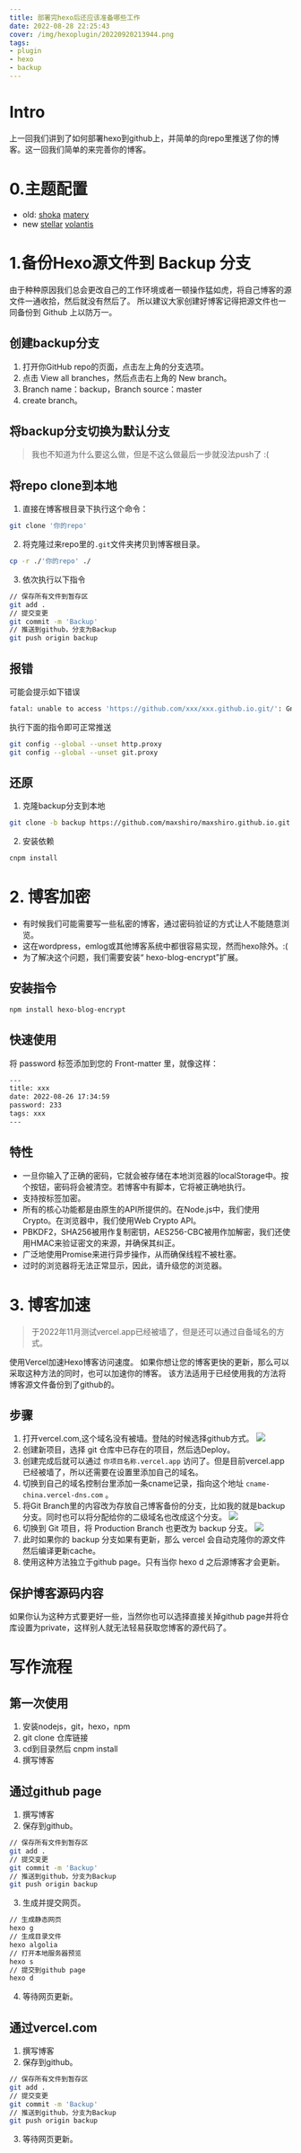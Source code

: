 ```yaml
---
title: 部署完hexo后还应该准备哪些工作
date: 2022-08-28 22:25:43
cover: /img/hexoplugin/20220920213944.png
tags: 
- plugin
- hexo
- backup
---
```

# Intro
上一回我们讲到了如何部署hexo到github上，并简单的向repo里推送了你的博客。这一回我们简单的来完善你的博客。
# 0.主题配置
* old:
[shoka](https://shoka.lostyu.me/computer-science/note/theme-shoka-doc/display/ 'Click Me')
[matery](https://github.com/blinkfox/hexo-theme-matery/blob/develop/README_CN.md 'matery')
* new
[stellar](https://xaoxuu.com/wiki/stellar/#start 'stellar')
[volantis](https://volantis.js.org/v6/getting-started/ 'volantis')

# 1.备份Hexo源文件到 Backup 分支
由于种种原因我们总会更改自己的工作环境或者一顿操作猛如虎，将自己博客的源文件一通收拾，然后就没有然后了。
所以建议大家创建好博客记得把源文件也一同备份到 Github 上以防万一。
## 创建backup分支
1. 打开你GitHub repo的页面，点击左上角的分支选项。
2. 点击 View all branches，然后点击右上角的 New branch。
3. Branch name：backup，Branch source：master
4. create branch。
## 将backup分支切换为默认分支
> 我也不知道为什么要这么做，但是不这么做最后一步就没法push了 :(
## 将repo clone到本地
1. 直接在博客根目录下执行这个命令：
```bash
git clone '你的repo'
```
2. 将克隆过来repo里的`.git`文件夹拷贝到博客根目录。
```bash
cp -r ./'你的repo' ./
```
3. 依次执行以下指令
```bash
// 保存所有文件到暂存区
git add .
// 提交变更
git commit -m 'Backup'
// 推送到github，分支为Backup
git push origin backup
```
## 报错
可能会提示如下错误
```bash
fatal: unable to access 'https://github.com/xxx/xxx.github.io.git/': GnuTLS recv error (-110): The TLS connection was non-properly terminated.
```
执行下面的指令即可正常推送
```bash
git config --global --unset http.proxy
git config --global --unset git.proxy
```
## 还原
1. 克隆backup分支到本地
```bash
git clone -b backup https://github.com/maxshiro/maxshiro.github.io.git
```
2. 安装依赖
```bash
cnpm install
```

# 2. 博客加密
* 有时候我们可能需要写一些私密的博客，通过密码验证的方式让人不能随意浏览。
* 这在wordpress，emlog或其他博客系统中都很容易实现，然而hexo除外。:(
* 为了解决这个问题，我们需要安装“ hexo-blog-encrypt”扩展。
## 安装指令
```bash
npm install hexo-blog-encrypt
```
## 快速使用
将 password 标签添加到您的 Front-matter 里，就像这样：
```bash
---
title: xxx
date: 2022-08-26 17:34:59
password: 233
tags: xxx
---
```
## 特性
* 一旦你输入了正确的密码，它就会被存储在本地浏览器的localStorage中。按个按钮，密码将会被清空。若博客中有脚本，它将被正确地执行。
* 支持按标签加密。
* 所有的核心功能都是由原生的API所提供的。在Node.js中，我们使用Crypto。在浏览器中，我们使用Web Crypto API。
* PBKDF2，SHA256被用作复制密钥，AES256-CBC被用作加解密，我们还使用HMAC来验证密文的来源，并确保其纠正。
* 广泛地使用Promise来进行异步操作，从而确保线程不被杜塞。
* 过时的浏览器将无法正常显示，因此，请升级您的浏览器。

# 3. 博客加速
> 于2022年11月测试vercel.app已经被墙了，但是还可以通过自备域名的方式。

使用Vercel加速Hexo博客访问速度。
如果你想让您的博客更快的更新，那么可以采取这种方法的同时，也可以加速你的博客。
该方法适用于已经使用我的方法将博客源文件备份到了github的。
## 步骤
1. 打开vercel.com,这个域名没有被墙。登陆的时候选择github方式。
   ![](/img/hexoplugin/20221116141135.png)  
2. 创建新项目，选择 git 仓库中已存在的项目，然后选Deploy。
3. 创建完成后就可以通过 `你项目名称.vercel.app` 访问了。但是目前vercel.app已经被墙了，所以还需要在设置里添加自己的域名。
4. 切换到自己的域名控制台里添加一条cname记录，指向这个地址 `cname-china.vercel-dns.com` 。
5. 将Git Branch里的内容改为存放自己博客备份的分支，比如我的就是backup分支。同时也可以将分配给你的二级域名也改成这个分支。
   ![](/img/hexoplugin/20221116144428.png)  
6. 切换到 Git 项目，将 Production Branch 也更改为 backup 分支。
   ![](/img/hexoplugin/20221116144502.png)  
7. 此时如果你的 backup 分支如果有更新，那么 vercel 会自动克隆你的源文件然后编译更新cache。
8. 使用这种方法独立于github page。只有当你 hexo d 之后源博客才会更新。
## 保护博客源码内容
如果你认为这种方式要更好一些，当然你也可以选择直接关掉github page并将仓库设置为private，这样别人就无法轻易获取您博客的源代码了。

# 写作流程
## 第一次使用
1. 安装nodejs，git，hexo，npm
2. git clone 仓库链接
3. cd到目录然后 cnpm install
4. 撰写博客
## 通过github page
1. 撰写博客
2. 保存到github。
```bash
// 保存所有文件到暂存区
git add .
// 提交变更
git commit -m 'Backup'
// 推送到github，分支为Backup
git push origin backup
```
3. 生成并提交网页。
```bash
// 生成静态网页
hexo g
// 生成目录文件
hexo algolia
// 打开本地服务器预览
hexo s
// 提交到github page
hexo d
```
4. 等待网页更新。

## 通过vercel.com
1. 撰写博客
2. 保存到github。
```bash
// 保存所有文件到暂存区
git add .
// 提交变更
git commit -m 'Backup'
// 推送到github，分支为Backup
git push origin backup
```
3. 等待网页更新。
